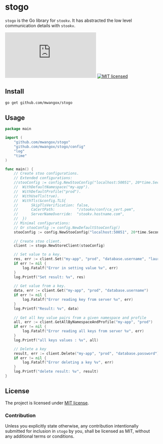 # stogo

`stogo` is the Go library for `stookv`. It has abstracted the low level communication details with
`stookv`.

[![Go Reference](https://pkg.go.dev/badge/golang.org)](https://pkg.go.dev/golang.org/x/text)
[![MIT licensed](https://img.shields.io/badge/license-MIT-blue.svg)](MIT-LICENSE)

## Install

```bash
go get github.com/mwangox/stogo
```

## Usage

```go
package main

import (
	"github.com/mwangox/stogo"
	"github.com/mwangox/stogo/config"
	"log"
	"time"
)

func main() {
	// Create stoo configurations.
	// Extended configurations:
	//stooConfig := config.NewStooConfig("localhost:50051", 20*time.Second).
	//	WithDefaultNamespace("my-app").
	//	WithDefaultProfile("prod").
	//	WithUseTls(true).
	//	WithTls(&config.TLS{
	//		SkipTlsVerification: false,
	//		CaCertPath:          "/stookv/conf/ca_cert.pem",
	//		ServerNameOverride:  "stookv.hostname.com",
	//	})
	// Minimal configurations:
	// Or stooConfig := config.NewDefaultStooConfig()
	stooConfig := config.NewStooConfig("localhost:50051", 20*time.Second)
	
	// Create stoo client.
	client := stogo.NewStoreClient(stooConfig)

	// Set value to a key.
	res, err := client.Set("my-app", "prod", "database.username", "lauryn.hill")
	if err != nil {
		log.Fatalf("Error in setting value %v", err)
	}
	log.Printf("Set result: %v", res)
	
	// Get value from a key.
	data, err := client.Get("my-app", "prod", "database.username")
	if err != nil {
		log.Fatalf("Error reading key from server %v", err)
	}
	log.Printf("Result: %v", data)
	
	// Get all key value pairs from a given namespace and profile
	all, err := client.GetAllByNamespaceAndProfile("my-app", "prod")
	if err != nil {
		log.Fatalf("Error reading all keys from server %v", err)
	}
	log.Printf("all keys values : %v", all)

	// Delete a key
	result, err := client.Delete("my-app", "prod", "database.password")
	if err != nil {
		log.Fatalf("Error deleting a key %v", err)
	}
	log.Printf("delete result: %v", result)
}
```

## License

The project is licensed under [MIT license](./MIT-LICENSE).

### Contribution

Unless you explicitly state otherwise, any contribution intentionally submitted
for inclusion in `stogo` by you, shall be licensed as MIT, without any additional
terms or conditions.